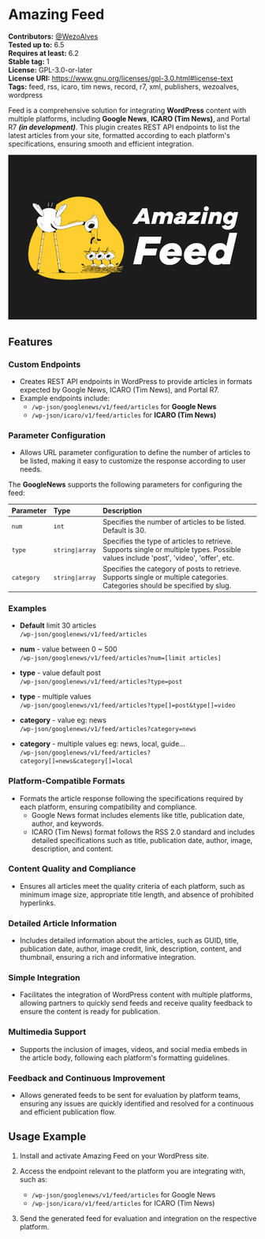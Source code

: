 # Amazing Feed

**Contributors:** [@WezoAlves](https://www.wezo.com.br)  
**Tested up to:** 6.5  
**Requires at least:** 6.2  
**Stable tag:** 1  
**License:** GPL-3.0-or-later  
**License URI:** https://www.gnu.org/licenses/gpl-3.0.html#license-text  
**Tags:** feed, rss, icaro, tim news, record, r7, xml, publishers, wezoalves, wordpress  

Feed is a comprehensive solution for integrating **WordPress** content with multiple platforms, including **Google News**, **ICARO (Tim News)**, and Portal R7 **_(in development)_**. This plugin creates REST API endpoints to list the latest articles from your site, formatted according to each platform's specifications, ensuring smooth and efficient integration.


![Plugin WordPress Amazing Feed](https://github.com/wezoalves/wp-feed/blob/main/assets/cover.png?raw=true)

## Features

### Custom Endpoints
- Creates REST API endpoints in WordPress to provide articles in formats expected by Google News, ICARO (Tim News), and Portal R7.
- Example endpoints include:
  - `/wp-json/googlenews/v1/feed/articles` for **Google News**
  - `/wp-json/icaro/v1/feed/articles` for **ICARO (Tim News)**

### Parameter Configuration
- Allows URL parameter configuration to define the number of articles to be listed, making it easy to customize the response according to user needs.

The **GoogleNews** supports the following parameters for configuring the feed:

| Parameter  | Type           | Description                                                                 |
| :--------- | :------------- | :-------------------------------------------------------------------------- |
| `num`      | `int`          | Specifies the number of articles to be listed. Default is 30.               |
| `type`     | `string\|array` | Specifies the type of articles to retrieve. Supports single or multiple types. Possible values include 'post', 'video', 'offer', etc. |
| `category` | `string\|array` | Specifies the category of posts to retrieve. Supports single or multiple categories. Categories should be specified by slug. |

### Examples

- **Default** limit 30 articles  
  `/wp-json/googlenews/v1/feed/articles`

- **num** - value between 0 ~ 500  
  `/wp-json/googlenews/v1/feed/articles?num=[limit articles]` 

- **type** - value default post  
  `/wp-json/googlenews/v1/feed/articles?type=post` 

- **type** - multiple values  
  `/wp-json/googlenews/v1/feed/articles?type[]=post&type[]=video` 

- **category** - value eg: news  
  `/wp-json/googlenews/v1/feed/articles?category=news` 

- **category** - multiple values eg: news, local, guide...  
  `/wp-json/googlenews/v1/feed/articles?category[]=news&category[]=local` 

### Platform-Compatible Formats
- Formats the article response following the specifications required by each platform, ensuring compatibility and compliance.
  - Google News format includes elements like title, publication date, author, and keywords.
  - ICARO (Tim News) format follows the RSS 2.0 standard and includes detailed specifications such as title, publication date, author, image, description, and content.

### Content Quality and Compliance
- Ensures all articles meet the quality criteria of each platform, such as minimum image size, appropriate title length, and absence of prohibited hyperlinks.

### Detailed Article Information
- Includes detailed information about the articles, such as GUID, title, publication date, author, image credit, link, description, content, and thumbnail, ensuring a rich and informative integration.

### Simple Integration
- Facilitates the integration of WordPress content with multiple platforms, allowing partners to quickly send feeds and receive quality feedback to ensure the content is ready for publication.

### Multimedia Support
- Supports the inclusion of images, videos, and social media embeds in the article body, following each platform's formatting guidelines.

### Feedback and Continuous Improvement
- Allows generated feeds to be sent for evaluation by platform teams, ensuring any issues are quickly identified and resolved for a continuous and efficient publication flow.

## Usage Example
1. Install and activate Amazing Feed on your WordPress site.
2. Access the endpoint relevant to the platform you are integrating with, such as:
   - `/wp-json/googlenews/v1/feed/articles` for Google News
   - `/wp-json/icaro/v1/feed/articles` for ICARO (Tim News)

3. Send the generated feed for evaluation and integration on the respective platform.
